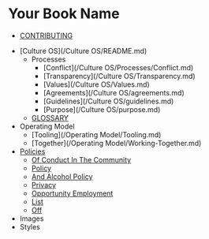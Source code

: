 # Your Book Name

  * [CONTRIBUTING](/CONTRIBUTING.md)
- [Culture OS](/Culture OS/README.md)
  - Processes
      * [Conflict](/Culture OS/Processes/Conflict.md)
    * [Transparency](/Culture OS/Transparency.md)
    * [Values](/Culture OS/Values.md)
    * [Agreements](/Culture OS/agreements.md)
    * [Guidelines](/Culture OS/guidelines.md)
    * [Purpose](/Culture OS/purpose.md)
  * [GLOSSARY](/GLOSSARY.md)
- Operating Model
    * [Tooling](/Operating Model/Tooling.md)
    * [Together](/Operating Model/Working-Together.md)
- [Policies](/Policies/README.md)
    * [Of Conduct In The Community](/Policies/Code-of-Conduct-in-the-Community.md)
    * [Policy](/Policies/Complaint-Policy.md)
    * [And Alcohol Policy](/Policies/Drug-and-Alcohol-Policy.md)
    * [Privacy](/Policies/Employee-Privacy.md)
    * [Opportunity Employment](/Policies/Equal-Opportunity-Employment.md)
    * [List](/Policies/Holiday-List.md)
    * [Off](/Policies/Time-Off.md)
- Images
- Styles
